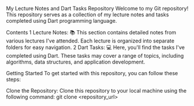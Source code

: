 My Lecture Notes and Dart Tasks Repository
Welcome to my Git repository! This repository serves as a collection of my lecture notes and tasks completed using Dart programming language.

Contents
1 Lecture Notes: 📚 This section contains detailed notes from various lectures I've attended. Each lecture is organized into separate folders for easy navigation.
2 Dart Tasks: 💻 Here, you'll find the tasks I've completed using Dart. These tasks may cover a range of topics, including algorithms, data structures, and application development.

Getting Started
To get started with this repository, you can follow these steps:

Clone the Repository: Clone this repository to your local machine using the following command:
git clone <repository_url>
